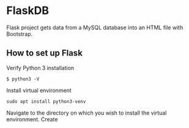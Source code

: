 # FlaskDB

Flask project gets data from a MySQL database into an HTML file with Bootstrap.

## How to set up Flask 

Verify Python 3 installation
```
$ python3 -V
```
Install virtual environment
```
sudo apt install python3-venv
```
Navigate to the directory on which you wish to install the virtual environment.
Create  
